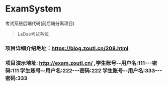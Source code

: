 # ExamSystem
考试系统后端代码(前后端分离项目)
> LeDao考试系统

### 项目详细介绍地址：https://blog.zoutl.cn/208.html
### 项目演示地址: http://exam.zoutl.cn/ ,学生账号--用户名:111---密码:111  学生账号--用户名:222---密码:222  学生账号--用户名:333---密码:333
